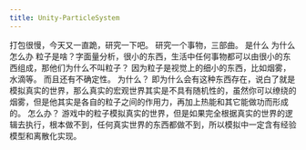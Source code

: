 ```yaml
---
title: Unity-ParticleSystem
---
```

打包很慢，今天又一直跪，研究一下吧。
研究一个事物，三部曲。
是什么
为什么
怎么办
粒子是啥？字面量分析，很小的东西，生活中任何事物都可以由很小的东西组成，那他们为什么不叫粒子？
因为粒子是视觉上的细小的东西，比如烟雾，水滴等。
而且还有不确定性。
为什么？
即为什么会有这种东西存在，说白了就是模拟真实的世界，那么真实的宏观世界其实是不具有随机性的，虽然你可以缭绕的烟雾，但是他其实是各自的粒子之间的作用力，再加上热能和其它能做功而形成的。
怎么办？
游戏中的粒子模拟真实的世界，但是如果完全根据真实的世界的逻辑去执行，根本做不到，任何真实世界的东西都做不到，所以模拟中一定含有经验模型和离散化实现。
